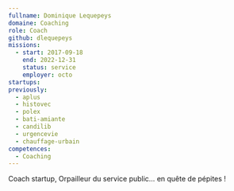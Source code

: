 ```yaml
---
fullname: Dominique Lequepeys
domaine: Coaching
role: Coach
github: dlequepeys
missions:
  - start: 2017-09-18
    end: 2022-12-31
    status: service
    employer: octo
startups:
previously:
  - aplus
  - histovec
  - polex
  - bati-amiante
  - candilib
  - urgencevie
  - chauffage-urbain
competences:
  - Coaching
---
```

Coach startup, Orpailleur du service public… en quête de pépites !

